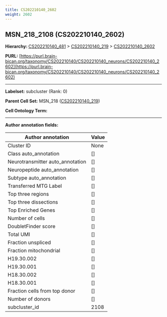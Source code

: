 ```yaml
---
title: CS202210140_2602
weight: 2602
---
```

## MSN_218_2108 (CS202210140_2602)
<b>Hierarchy: </b>
[CS202210140_481](../CS202210140_481) >
[CS202210140_219](../CS202210140_219) >
[CS202210140_2602](../CS202210140_2602)

**PURL:** [https://purl.brain-bican.org/taxonomy/CS202210140/CS202210140_neurons/CS202210140_2602](https://purl.brain-bican.org/taxonomy/CS202210140/CS202210140_neurons/CS202210140_2602)

---


**Labelset:** subcluster (Rank: 0)

**Parent Cell Set:** MSN_218 ([CS202210140_219](../CS202210140_219))



**Cell Ontology Term:** 

[MARKER GENES.]: #


---

[TRANSFERRED ANNOTATIONS.]: #


[AUTHOR ANNOTATION FIELDS.]: #


**Author annotation fields:**

| Author annotation | Value |
|-------------------|-------|
|Cluster ID|None|
|Class auto_annotation|[]|
|Neurotransmitter auto_annotation|[]|
|Neuropeptide auto_annotation|[]|
|Subtype auto_annotation|[]|
|Transferred MTG Label|[]|
|Top three regions|[]|
|Top three dissections|[]|
|Top Enriched Genes|[]|
|Number of cells|[]|
|DoubletFinder score|[]|
|Total UMI|[]|
|Fraction unspliced|[]|
|Fraction mitochondrial|[]|
|H19.30.002|[]|
|H19.30.001|[]|
|H18.30.002|[]|
|H18.30.001|[]|
|Fraction cells from top donor|[]|
|Number of donors|[]|
|subcluster_id|2108|
